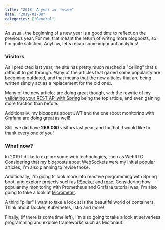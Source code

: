 ```yaml
---
title: "2018: A year in review"
date: "2019-01-08"
categories: ["General"]
---
```


As usual, the beginning of a new year is a good time to reflect on the previous year. For me, that meant the return of writing more blogposts, so I'm quite satisfied. Anyhow, let's recap some important analytics!

### Visitors

As I predicted last year, the site has pretty much reached a "ceiling" that's difficult to get through. Many of the articles that gained some popularity are becoming outdated, and that means that the new articles that are being written simply act as a replacement for the old ones.

Many of the new articles are doing great though, with the rewrite of my [validating your REST API with Spring](/validating-the-input-of-your-rest-api-with-spring/) being the top article, and even gaining more traction than before.

Additionally, my blogposts about JWT and the one about monitoring with Grafana are doing great as well!

Still, we did have **266.000** visitors last year, and for that, I would like to thank every one of you!

### What now?

In 2019 I'd like to explore some web technologies, such as WebRTC. Considering that my blogposts about WebSockets were my initial popular articles, I'm also planning to revise those.

Additionally, I'm going to look more into reactive programming with Spring boot, and explore projects such as [RSocket](http://rsocket.io/) and [rdbc](https://rdbc.io/). Considering how popular my monitoring with Prometheus and Grafana tutorial was, I'm also going to take a look at [Micrometer](https://micrometer.io/).

A third "pillar" I want to take a look at is the beautiful world of containers. Think about Docker, Kubernetes, Istio and more!

Finally, (if there is some time left), I'm also going to take a look at serverless programming and explore frameworks such as Micronaut.
